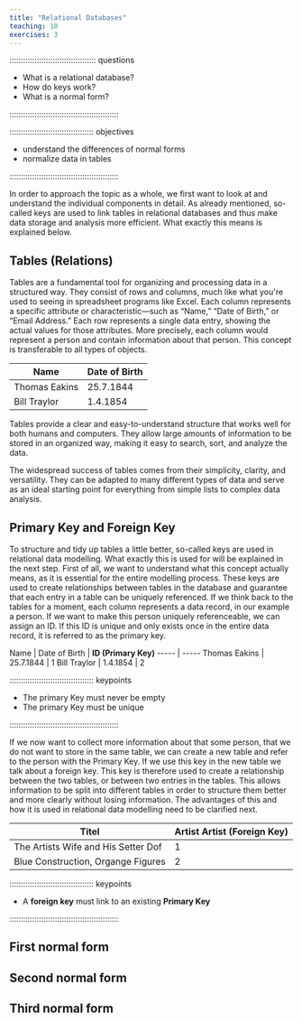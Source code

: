 ```yaml
---
title: "Relational Databases"
teaching: 10
exercises: 3
---
```


:::::::::::::::::::::::::::::::::::::: questions

- What is a relational database?
- How do keys work?
- What is a normal form?

::::::::::::::::::::::::::::::::::::::::::::::::

::::::::::::::::::::::::::::::::::::: objectives

- understand the differences of normal forms
- normalize data in tables

::::::::::::::::::::::::::::::::::::::::::::::::

In order to approach the topic as a whole, we first want to look at and understand the individual components in detail. 
As already mentioned, so-called keys are used to link tables in relational databases and thus make data storage and 
analysis more efficient. What exactly this means is explained below.

## Tables (Relations)

Tables are a fundamental tool for organizing and processing data in a structured way. 
They consist of rows and columns, much like what you're used to seeing in spreadsheet programs like Excel. 
Each column represents a specific attribute or characteristic—such as “Name,” “Date of Birth,” or “Email Address.” 
Each row represents a single data entry, showing the actual values for those attributes. More precisely, each column 
would represent a person and contain information about that person. This concept is transferable to all types of objects.

Name | Date of Birth 
----- | -----
Thomas Eakins | 25.7.1844
Bill Traylor | 1.4.1854


Tables provide a clear and easy-to-understand structure that works well for both humans and computers. They allow large 
amounts of information to be stored in an organized way, making it easy to search, sort, and analyze the data.

The widespread success of tables comes from their simplicity, clarity, and versatility. They can be adapted to many 
different types of data and serve as an ideal starting point for everything from simple lists to complex data analysis.


## Primary Key and Foreign Key

To structure and tidy up tables a little better, so-called keys are used in relational data modelling. What exactly 
this is used for will be explained in the next step. First of all, 
we want to understand what this concept actually means, as it is essential for the entire modelling process. These 
keys are used to create relationships between tables in the database 
and guarantee that each entry in a table can be uniquely referenced. If we think back to the tables for a moment, 
each column represents a data record, in our example a person. 
If we want to make this person uniquely referenceable, we can assign an ID. If this ID is unique and only exists once 
in the entire data record, it is referred to as the primary key.

Name | Date of Birth | **ID (Primary Key)**
----- | -----
Thomas Eakins | 25.7.1844 | 1
Bill Traylor | 1.4.1854 | 2

::::::::::::::::::::::::::::::::::::: keypoints

- The primary Key must never be empty
- The primary Key must be unique

::::::::::::::::::::::::::::::::::::::::::::::::

If we now want to collect more information about that some person, that we do not want to store in the same table, we 
can create a new table and refer to the person with the Primary Key. If we use this key in the new table
we talk about a foreign key. This key is therefore used to create a relationship between the two tables, or between 
two entries in the tables. This allows information to be split into different tables in order to structure 
them better and more clearly without losing information. 
The advantages of this and how it is used in relational data modelling need to be clarified next.

Titel | Artist **Artist (Foreign Key)**
----- | -----
The Artists Wife and His Setter Dof | 1
Blue Construction, Organge Figures | 2

::::::::::::::::::::::::::::::::::::: keypoints

- A **foreign key** must link to an existing **Primary Key**

::::::::::::::::::::::::::::::::::::::::::::::::


## First normal form


## Second normal form


## Third normal form
